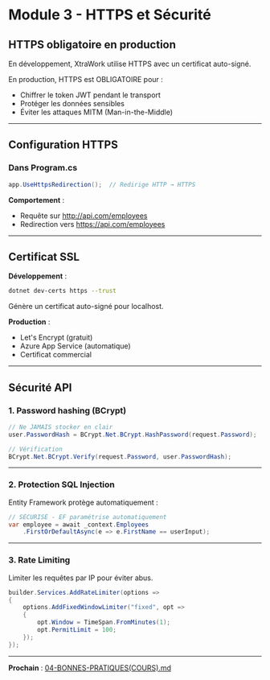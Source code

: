 # Module 3 - HTTPS et Sécurité

## HTTPS obligatoire en production

En développement, XtraWork utilise HTTPS avec un certificat auto-signé.

En production, HTTPS est OBLIGATOIRE pour :
- Chiffrer le token JWT pendant le transport
- Protéger les données sensibles
- Éviter les attaques MITM (Man-in-the-Middle)

---

## Configuration HTTPS

### Dans Program.cs

```csharp
app.UseHttpsRedirection();  // Redirige HTTP → HTTPS
```

**Comportement** :
- Requête sur http://api.com/employees
- Redirection vers https://api.com/employees

---

## Certificat SSL

**Développement** :
```bash
dotnet dev-certs https --trust
```

Génère un certificat auto-signé pour localhost.

**Production** :
- Let's Encrypt (gratuit)
- Azure App Service (automatique)
- Certificat commercial

---

## Sécurité API

### 1. Password hashing (BCrypt)

```csharp
// Ne JAMAIS stocker en clair
user.PasswordHash = BCrypt.Net.BCrypt.HashPassword(request.Password);

// Vérification
BCrypt.Net.BCrypt.Verify(request.Password, user.PasswordHash);
```

---

### 2. Protection SQL Injection

Entity Framework protège automatiquement :

```csharp
// SÉCURISÉ - EF paramétrise automatiquement
var employee = await _context.Employees
    .FirstOrDefaultAsync(e => e.FirstName == userInput);
```

---

### 3. Rate Limiting

Limiter les requêtes par IP pour éviter abus.

```csharp
builder.Services.AddRateLimiter(options =>
{
    options.AddFixedWindowLimiter("fixed", opt =>
    {
        opt.Window = TimeSpan.FromMinutes(1);
        opt.PermitLimit = 100;
    });
});
```

---

**Prochain** : [04-BONNES-PRATIQUES(COURS).md](./04-BONNES-PRATIQUES(COURS).md)

